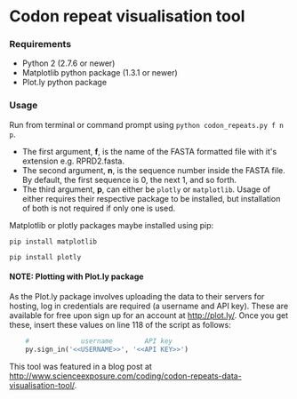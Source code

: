 # Codon repeat visualisation tool

### Requirements
- Python 2 (2.7.6 or newer)
- Matplotlib python package (1.3.1 or newer)
- Plot.ly python package

### Usage
Run from terminal or command prompt using ```python codon_repeats.py f n p```.

- The first argument, **f**, is the name of the FASTA formatted file with it's extension e.g. RPRD2.fasta.
- The second argument, **n**, is the sequence number inside the FASTA file. By default, the first sequence is 0, the next 1, and so forth.
- The third argument, **p**, can either be `plotly` or `matplotlib`. Usage of either requires their respective package to be installed, but installation of both is not required if only one is used.

Matplotlib or plotly packages maybe installed using pip:

`pip install matplotlib`

`pip install plotly`

#### NOTE: Plotting with Plot.ly package
As the Plot.ly package involves uploading the data to their servers for hosting, log in credentials are required (a username and API key). These are available for free upon sign up for an account at http://plot.ly/. Once you get these, insert these values on line 118 of the script as follows:
```python
    #             username        API key
    py.sign_in('<<USERNAME>>', '<<API KEY>>')

```
This tool was featured in a blog post at http://www.scienceexposure.com/coding/codon-repeats-data-visualisation-tool/.
